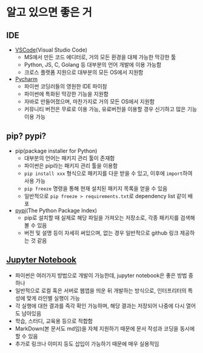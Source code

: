 # 알고 있으면 좋은 거

## IDE
- [VSCode](https://code.visualstudio.com/)(Visual Studio Code)
    - MS에서 만든 코드 에디터로, 거의 모든 환경을 대체 가능한 막강한 툴
    - Python, JS, C, Golang 등 대부분의 언어 개발에 이용 가능함
    - 크로스 플랫폼 지원으로 대부분의 모든 OS에서 지원함
- [Pycharm](https://www.jetbrains.com/ko-kr/pycharm/)
    - 파이썬 코딩러들의 영원한 IDE 파이참
    - 파이썬에 특화된 막강한 기능을 지원함
    - 자바로 만들어졌으며, 마찬가지로 거의 모든 OS에서 지원함
    - 커뮤니티 버전은 무료로 이용 가능, 유료버전을 이용할 경우 신기하고 많은 기능 이용 가능

## pip? pypi?
- pip(package installer for Python)
    - 대부분의 언어는 패키지 관리 툴이 존재함
    - 파이썬은 pip라는 패키지 관리 툴을 이용함
    - `pip install xxx` 형식으로 패키지를 다운 받을 수 있고, 이후에 `import`하여 사용 가능
    - `pip freeze` 명령을 통해 현재 설치된 패키지 목록을 얻을 수 있음
    - 일반적으로 `pip freeze > requirements.txt`로 dependency list 같이 배포
- [pypi](https://pypi.org/)(The Python Package Index)
    - pip로 설치할 때 실제로 해당 파일을 가져오는 저장소로, 각종 패키지를 검색해 볼 수 있음
    - 버전 및 설명 등이 자세히 써있으며, 없는 경우 일반적으로 github 링크 제공하는 것 같음

## [Jupyter Notebook](https://jupyter.org/)
- 파이썬은 여러가지 방법으로 개발이 가능한데, jupyter notebook은 좋은 방법 중 하나
- 일반적으로 로컬 혹은 서버로 웹앱을 띄운 뒤 개발하는 방식으로, 인터프리터의 특성에 맞게 라인별 실행이 가능
- 각 실행에 대한 결과를 즉각 확인 가능하며, 해당 결과는 저장되어 나중에 다시 열어도 남아있음
- 학습, 스터디, 교육용 등으로 적합함
- MarkDown(본 문서도 md임)을 자체 지원하기 때문에 문서 작성과 코딩을 동시에 할 수 있음
- 추가로 링크나 이미지 등도 삽입이 가능하기 때문에 매우 실용적임